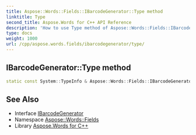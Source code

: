 ```yaml
---
title: Aspose::Words::Fields::IBarcodeGenerator::Type method
linktitle: Type
second_title: Aspose.Words for C++ API Reference
description: 'How to use Type method of Aspose::Words::Fields::IBarcodeGenerator class in C++.'
type: docs
weight: 1000
url: /cpp/aspose.words.fields/ibarcodegenerator/type/
---
```

## IBarcodeGenerator::Type method




```cpp
static const System::TypeInfo & Aspose::Words::Fields::IBarcodeGenerator::Type()
```

## See Also

* Interface [IBarcodeGenerator](../)
* Namespace [Aspose::Words::Fields](../../)
* Library [Aspose.Words for C++](../../../)
